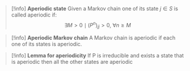 > [!info] **Aperiodic state**
> Given a Markov chain one of its state $j\in S$ is called aperiodic if:
> $$ \exists M > 0 \mid (P^n)_{jj}>0, \ \forall n \geq M $$

>[!info] **Aperiodic Markov chain**
>A Markov chain is aperiodic if each one of its states is aperiodic.

> [!info] **Lemma for aperiodicity**
> If P is irreducible and exists a state that is aperiodic then all the other states are aperiodic
